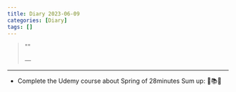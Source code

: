 ```yaml
---
title: Diary 2023-06-09
categories: [Diary]
tags: []
---
```

>""
>
> ―
 
****
- Complete the Udemy course about Spring of 28minutes
Sum up: 🎯📚📝
